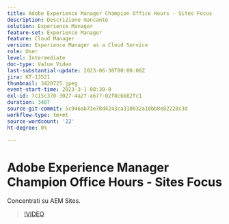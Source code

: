 ```yaml
---
title: Adobe Experience Manager Champion Office Hours - Sites Focus
description: Descrizione mancante
solution: Experience Manager
feature-set: Experience Manager
feature: Cloud Manager
version: Experience Manager as a Cloud Service
role: User
level: Intermediate
doc-type: Value Video
last-substantial-update: 2023-06-30T00:00:00Z
jira: KT-13521
thumbnail: 3420725.jpeg
event-start-time: 2023-3-1 08:30-8
exl-id: 7c15c370-3027-4a2f-a677-02f8c6b82fc1
duration: 3487
source-git-commit: 5c946ab73e78d4243ca310032a10bb8e82228c3d
workflow-type: tm+mt
source-wordcount: '22'
ht-degree: 0%

---
```


# Adobe Experience Manager Champion Office Hours - Sites Focus

Concentrati su AEM Sites.

>[!VIDEO](https://video.tv.adobe.com/v/3420725/?learn=on)
